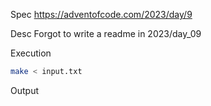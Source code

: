 Spec https://adventofcode.com/2023/day/9

Desc Forgot to write a readme in 2023/day_09

Execution

```bash
make < input.txt
```

Output

```
```

